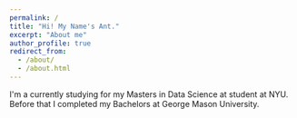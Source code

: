 ```yaml
---
permalink: /
title: "Hi! My Name's Ant."
excerpt: "About me"
author_profile: true
redirect_from: 
  - /about/
  - /about.html
---
```


I'm a currently studying for my Masters in Data Science at student at NYU.
Before that I completed my Bachelors at George Mason University.

